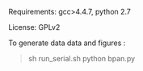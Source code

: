 

Requirements: gcc>4.4.7, python 2.7

License: GPLv2

To generate data data and figures :

> sh run_serial.sh
> python bpan.py


